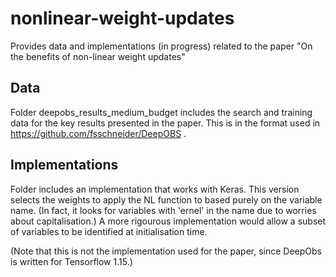 # nonlinear-weight-updates

Provides data and implementations (in progress) related to the paper "On the benefits of non-linear weight updates"

## Data

Folder deepobs_results_medium_budget includes the search and training data for the key results presented in the paper. This is in the format used in https://github.com/fsschneider/DeepOBS .

## Implementations

Folder includes an implementation that works with Keras. This version selects the weights to apply the NL function to based purely on the variable name. (In fact, it looks for variables with 'ernel' in the name due to worries about capitalisation.) A more rigourous implementation would allow a subset of variables to be identified at initialisation time.

(Note that this is not the implementation used for the paper, since DeepObs is written for Tensorflow 1.15.)
